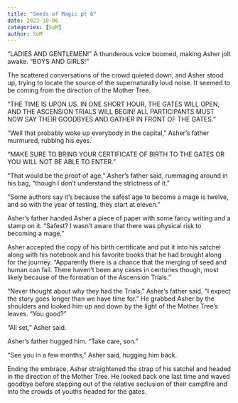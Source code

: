 ```yaml
---
title: "Seeds of Magic pt 6"
date: 2023-10-06
categories: [SoM]
author: SoM
---
```


“LADIES AND GENTLEMEN!” A thunderous voice boomed, making Asher jolt awake. “BOYS AND GIRLS!”

The scattered conversations of the crowd quieted down, and Asher stood up, trying to locate the source of the supernaturally loud noise. It seemed to be coming from the direction of the Mother Tree.

“THE TIME IS UPON US. IN ONE SHORT HOUR, THE GATES WILL OPEN, AND THE ASCENSION TRIALS WILL BEGIN! ALL PARTICIPANTS MUST NOW SAY THEIR GOODBYES AND GATHER IN FRONT OF THE GATES.”

“Well that probably woke up everybody in the capital,” Asher’s father murmured, rubbing his eyes.

“MAKE SURE TO BRING YOUR CERTIFICATE OF BIRTH TO THE GATES OR YOU WILL NOT BE ABLE TO ENTER.”

“That would be the proof of age,” Asher’s father said, rummaging around in his bag, “though I don’t understand the strictness of it.”

“Some authors say it’s because the safest age to become a mage is twelve, and so with the year of testing, they start at eleven.”

Asher’s father handed Asher a piece of paper with some fancy writing and a stamp on it. “Safest? I wasn’t aware that there was physical risk to becoming a mage.”

Asher accepted the copy of his birth certificate and put it into his satchel along with his notebook and his favorite books that he had brought along for the journey. “Apparently there is a chance that the merging of seed and human can fail. There haven’t been any cases in centuries though, most likely because of the formation of the Ascension Trials.”

“Never thought about why they had the Trials,” Asher’s father said. “I expect the story goes longer than we have time for.” He grabbed Asher by the shoulders and looked him up and down by the light of the Mother Tree’s leaves. “You good?”

“All set,” Asher said.

Asher’s father hugged him. “Take care, son.”

“See you in a few months,” Asher said, hugging him back.

Ending the embrace, Asher straightened the strap of his satchel and headed in the direction of the Mother Tree. He looked back one last time and waved goodbye before stepping out of the relative seclusion of their campfire and into the crowds of youths headed for the gates.
